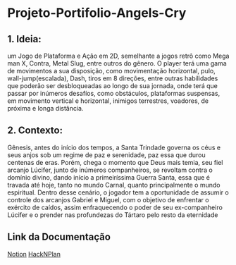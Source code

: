 # Projeto-Portifolio-Angels-Cry

## 1. Ideia:
um Jogo de Plataforma e Ação em 2D, semelhante a jogos retrô como Mega man X, Contra, Metal Slug, entre outros do gênero. O player terá uma gama de movimentos a sua disposição, como movimentação horizontal, pulo, wall-jump(escalada), Dash, tiros em 8 direções, entre outras habilidades que poderão ser desbloqueadas ao longo de sua jornada, onde terá que passar por inúmeros desafíos, como obstáculos, plataformas suspensas, em movimento vertical e horizontal, inimigos terrestres, voadores, de próxima e longa distância.

## 2. Contexto:

Gênesis, antes do início dos tempos, a Santa Trindade governa os céus e seus anjos sob um regime de paz e serenidade, paz essa que durou centenas de eras. Porém, chega o momento que Deus mais temia, seu fiel arcanjo Lúcifer, junto de inúmeros companheiros, se revoltam contra o domínio divino, dando início a primeiríssima Guerra Santa, essa que é travada até hoje, tanto no mundo Carnal, quanto principalmente o mundo espiritual.
Dentro desse cenário, o jogador tem a oportunidade de assumir o controle dos arcanjos Gabriel e Miguel, com o objetivo de enfrentar o exército de caídos, assim enfraquecendo o poder de seu ex-companheiro Lúcifer e o prender nas profundezas do Tártaro pelo resto da eternidade

## Link da Documentação

[Notion](https://www.notion.so/Projeto-Portf-lio_-Angels-Cry-1cfb999862a380cebc64ee89f548db9c?pvs=4)
[HackNPlan]()

